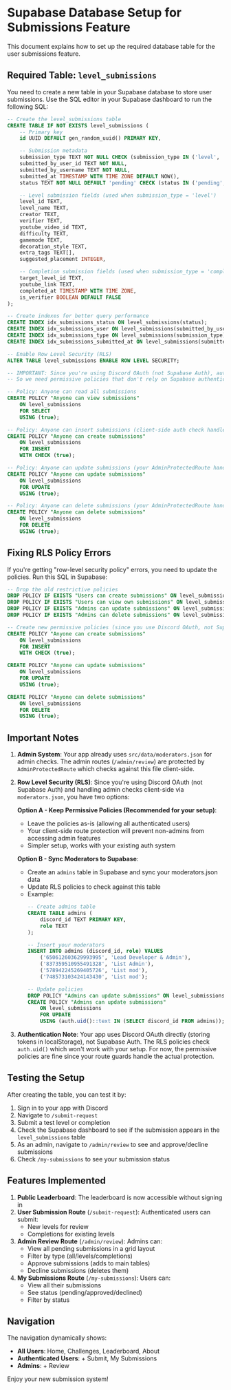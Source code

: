 # Supabase Database Setup for Submissions Feature

This document explains how to set up the required database table for the user submissions feature.

## Required Table: `level_submissions`

You need to create a new table in your Supabase database to store user submissions. Use the SQL editor in your Supabase dashboard to run the following SQL:

```sql
-- Create the level_submissions table
CREATE TABLE IF NOT EXISTS level_submissions (
    -- Primary key
    id UUID DEFAULT gen_random_uuid() PRIMARY KEY,

    -- Submission metadata
    submission_type TEXT NOT NULL CHECK (submission_type IN ('level', 'completion')),
    submitted_by_user_id TEXT NOT NULL,
    submitted_by_username TEXT NOT NULL,
    submitted_at TIMESTAMP WITH TIME ZONE DEFAULT NOW(),
    status TEXT NOT NULL DEFAULT 'pending' CHECK (status IN ('pending', 'approved', 'declined')),

    -- Level submission fields (used when submission_type = 'level')
    level_id TEXT,
    level_name TEXT,
    creator TEXT,
    verifier TEXT,
    youtube_video_id TEXT,
    difficulty TEXT,
    gamemode TEXT,
    decoration_style TEXT,
    extra_tags TEXT[],
    suggested_placement INTEGER,

    -- Completion submission fields (used when submission_type = 'completion')
    target_level_id TEXT,
    youtube_link TEXT,
    completed_at TIMESTAMP WITH TIME ZONE,
    is_verifier BOOLEAN DEFAULT FALSE
);

-- Create indexes for better query performance
CREATE INDEX idx_submissions_status ON level_submissions(status);
CREATE INDEX idx_submissions_user ON level_submissions(submitted_by_user_id);
CREATE INDEX idx_submissions_type ON level_submissions(submission_type);
CREATE INDEX idx_submissions_submitted_at ON level_submissions(submitted_at DESC);

-- Enable Row Level Security (RLS)
ALTER TABLE level_submissions ENABLE ROW LEVEL SECURITY;

-- IMPORTANT: Since you're using Discord OAuth (not Supabase Auth), auth.uid() will be NULL
-- So we need permissive policies that don't rely on Supabase authentication

-- Policy: Anyone can read all submissions
CREATE POLICY "Anyone can view submissions"
    ON level_submissions
    FOR SELECT
    USING (true);

-- Policy: Anyone can insert submissions (client-side auth check handles this)
CREATE POLICY "Anyone can create submissions"
    ON level_submissions
    FOR INSERT
    WITH CHECK (true);

-- Policy: Anyone can update submissions (your AdminProtectedRoute handles security)
CREATE POLICY "Anyone can update submissions"
    ON level_submissions
    FOR UPDATE
    USING (true);

-- Policy: Anyone can delete submissions (your AdminProtectedRoute handles security)
CREATE POLICY "Anyone can delete submissions"
    ON level_submissions
    FOR DELETE
    USING (true);
```

## Fixing RLS Policy Errors

If you're getting "row-level security policy" errors, you need to update the policies. Run this SQL in Supabase:

```sql
-- Drop the old restrictive policies
DROP POLICY IF EXISTS "Users can create submissions" ON level_submissions;
DROP POLICY IF EXISTS "Users can view own submissions" ON level_submissions;
DROP POLICY IF EXISTS "Admins can update submissions" ON level_submissions;
DROP POLICY IF EXISTS "Admins can delete submissions" ON level_submissions;

-- Create new permissive policies (since you use Discord OAuth, not Supabase Auth)
CREATE POLICY "Anyone can create submissions"
    ON level_submissions
    FOR INSERT
    WITH CHECK (true);

CREATE POLICY "Anyone can update submissions"
    ON level_submissions
    FOR UPDATE
    USING (true);

CREATE POLICY "Anyone can delete submissions"
    ON level_submissions
    FOR DELETE
    USING (true);
```

## Important Notes

1. **Admin System**: Your app already uses `src/data/moderators.json` for admin checks. The admin routes (`/admin/review`) are protected by `AdminProtectedRoute` which checks against this file client-side.

2. **Row Level Security (RLS)**: Since you're using Discord OAuth (not Supabase Auth) and handling admin checks client-side via `moderators.json`, you have two options:

   **Option A - Keep Permissive Policies (Recommended for your setup)**:
   - Leave the policies as-is (allowing all authenticated users)
   - Your client-side route protection will prevent non-admins from accessing admin features
   - Simpler setup, works with your existing auth system

   **Option B - Sync Moderators to Supabase**:
   - Create an `admins` table in Supabase and sync your moderators.json data
   - Update RLS policies to check against this table
   - Example:
     ```sql
     -- Create admins table
     CREATE TABLE admins (
         discord_id TEXT PRIMARY KEY,
         role TEXT
     );

     -- Insert your moderators
     INSERT INTO admins (discord_id, role) VALUES
         ('650612603629993995', 'Lead Developer & Admin'),
         ('837359510955491328', 'List Admin'),
         ('578942245269405726', 'List mod'),
         ('748573103424143430', 'List mod');

     -- Update policies
     DROP POLICY "Admins can update submissions" ON level_submissions;
     CREATE POLICY "Admins can update submissions"
         ON level_submissions
         FOR UPDATE
         USING (auth.uid()::text IN (SELECT discord_id FROM admins));
     ```

3. **Authentication Note**: Your app uses Discord OAuth directly (storing tokens in localStorage), not Supabase Auth. The RLS policies check `auth.uid()` which won't work with your setup. For now, the permissive policies are fine since your route guards handle the actual protection.

## Testing the Setup

After creating the table, you can test it by:

1. Sign in to your app with Discord
2. Navigate to `/submit-request`
3. Submit a test level or completion
4. Check the Supabase dashboard to see if the submission appears in the `level_submissions` table
5. As an admin, navigate to `/admin/review` to see and approve/decline submissions
6. Check `/my-submissions` to see your submission status

## Features Implemented

1. **Public Leaderboard**: The leaderboard is now accessible without signing in
2. **User Submission Route** (`/submit-request`): Authenticated users can submit:
   - New levels for review
   - Completions for existing levels
3. **Admin Review Route** (`/admin/review`): Admins can:
   - View all pending submissions in a grid layout
   - Filter by type (all/levels/completions)
   - Approve submissions (adds to main tables)
   - Decline submissions (deletes them)
4. **My Submissions Route** (`/my-submissions`): Users can:
   - View all their submissions
   - See status (pending/approved/declined)
   - Filter by status

## Navigation

The navigation dynamically shows:
- **All Users**: Home, Challenges, Leaderboard, About
- **Authenticated Users**: + Submit, My Submissions
- **Admins**: + Review

Enjoy your new submission system!

